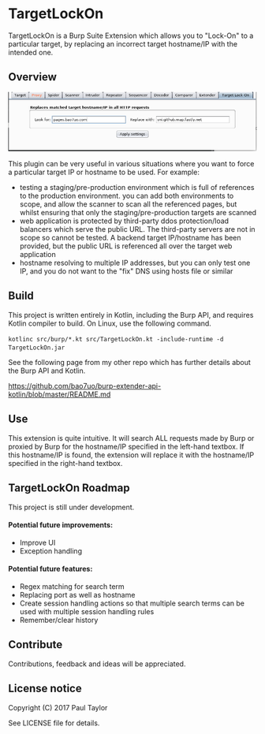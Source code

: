 # TargetLockOn
TargetLockOn is a Burp Suite Extension which allows you to "Lock-On" to a particular target, by replacing an incorrect target hostname/IP with the intended one.

## Overview

![TargetLockOn screenshot](https://github.com/bao7uo/TargetLockOn/raw/master/images/title_screenshot.png)

This plugin can be very useful in various situations where you want to force a particular target IP or hostname to be used. For example:

- testing a staging/pre-production environment which is full of references to the production environment. you can add both environments to scope, and allow the scanner to scan all the referenced pages, but whilst ensuring that only the staging/pre-production targets are scanned
- web application is protected by third-party ddos protection/load balancers which serve the public URL. The third-party servers are not in scope so cannot be tested. A backend target IP/hostname has been provided, but the public URL is referenced all over the target web application
- hostname resolving to multiple IP addresses, but you can only test one IP, and you do not want to the "fix" DNS using hosts file or similar

## Build

This project is written entirely in Kotlin, including the Burp API, and requires Kotlin compiler to build. On Linux, use the following command.

`kotlinc src/burp/*.kt src/TargetLockOn.kt -include-runtime -d TargetLockOn.jar`

See the following page from my other repo which has further details about the Burp API and Kotlin.

https://github.com/bao7uo/burp-extender-api-kotlin/blob/master/README.md

## Use

This extension is quite intuitive. It will search ALL requests made by Burp or proxied by Burp for the hostname/IP specified in the left-hand textbox. If this hostname/IP is found, the extension will replace it with the hostname/IP specified in the right-hand textbox.

## TargetLockOn Roadmap

This project is still under development.

#### Potential future improvements:
- Improve UI
- Exception handling

#### Potential future features:
- Regex matching for search term
- Replacing port as well as hostname
- Create session handling actions so that multiple search terms can be used with multiple session handling rules
- Remember/clear history

## Contribute
Contributions, feedback and ideas will be appreciated.

## License notice

Copyright (C) 2017 Paul Taylor

See LICENSE file for details.

